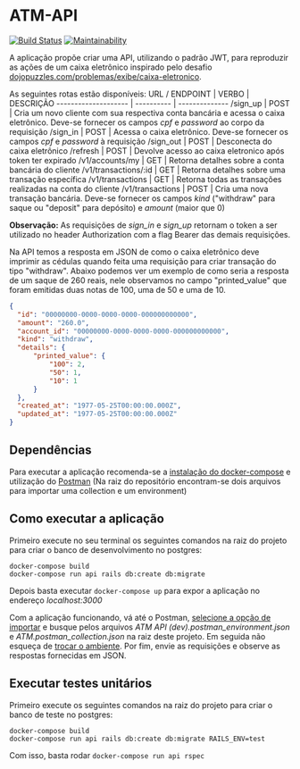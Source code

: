 # ATM-API
[![Build Status](https://travis-ci.org/rafaelgpimenta/atm-api.svg?branch=master)](https://travis-ci.org/rafaelgpimenta/atm-api)
[![Maintainability](https://api.codeclimate.com/v1/badges/af3f4100439c5b6fcfc0/maintainability)](https://codeclimate.com/github/rafaelgpimenta/atm-api/maintainability)

A aplicação propõe criar uma API, utilizando o padrão JWT, para reproduzir as ações de um caixa eletrônico inspirado pelo desafio [dojopuzzles.com/problemas/exibe/caixa-eletronico](dojopuzzles.com/problemas/exibe/caixa-eletronico).

As seguintes rotas estão disponíveis:
URL / ENDPOINT       |    VERBO   |    DESCRIÇÃO
-------------------- | ---------- | --------------
/sign_up             |    POST    | Cria um novo cliente com sua respectiva conta bancária e acessa o caixa eletrônico. Deve-se fornecer os campos *cpf* e *password* ao corpo da requisição
/sign_in             |    POST    | Acessa o caixa eletrônico. Deve-se fornecer os campos *cpf* e *password* à requisição
/sign_out            |    POST    | Desconecta do caixa eletrônico
/refresh             |    POST    | Devolve acesso ao caixa eletronico após token ter expirado
/v1/accounts/my      |    GET     | Retorna detalhes sobre a conta bancária do cliente
/v1/transactions/:id |    GET     | Retorna detalhes sobre uma transação específica
/v1/transactions     |    GET     | Retorna todas as transações realizadas na conta do cliente
/v1/transactions     |    POST    | Cria uma nova transação bancária. Deve-se fornecer os campos *kind* ("withdraw" para saque ou "deposit" para depósito) e *amount* (maior que 0)

**Observação:** As requisições de *sign_in* e *sign_up* retornam o token a ser utilizado no header Authorization com a flag Bearer das demais requisições.

Na API temos a resposta em JSON de como o caixa eletrônico deve imprimir as cédulas quando feita uma requisição para criar transação do tipo "withdraw". Abaixo podemos ver um exemplo de como seria a resposta de um saque de 260 reais, nele observamos no campo "printed_value" que foram emitidas duas notas de 100, uma de 50 e uma de 10.

```json
{
  "id": "00000000-0000-0000-0000-000000000000",
  "amount": "260.0",
  "account_id": "00000000-0000-0000-0000-000000000000",
  "kind": "withdraw",
  "details": {
      "printed_value": {
          "100": 2,
          "50": 1,
          "10": 1
      }
  },
  "created_at": "1977-05-25T00:00:00.000Z",
  "updated_at": "1977-05-25T00:00:00.000Z"
}
```

## Dependências

Para executar a aplicação recomenda-se a [instalação do docker-compose](docs.docker.com/compose/install) e utilização do [Postman](www.postman.com) (Na raiz do repositório encontram-se dois arquivos para importar uma collection e um environment)

## Como executar a aplicação

Primeiro execute no seu terminal os seguintes comandos na raiz do projeto para criar o banco de desenvolvimento no postgres:
```
docker-compose build
docker-compose run api rails db:create db:migrate
```

Depois basta executar `docker-compose up` para expor a aplicação no endereço *localhost:3000*

Com a aplicação funcionando, vá até o Postman, [selecione a opção de importar](learning.postman.com/docs/getting-started/importing-and-exporting-data) e busque pelos arquivos *ATM API (dev).postman_environment.json* e *ATM.postman_collection.json* na raiz deste projeto. Em seguida não esqueça de [trocar o ambiente](learning.postman.com/docs/sending-requests/managing-environments). Por fim, envie as requisições e observe as respostas fornecidas em JSON.

## Executar testes unitários

Primeiro execute os seguintes comandos na raiz do projeto para criar o banco de teste no postgres:
```
docker-compose build
docker-compose run api rails db:create db:migrate RAILS_ENV=test
```

Com isso, basta rodar `docker-compose run api rspec`
